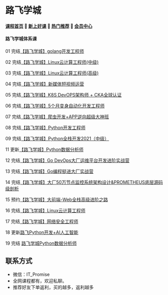 # 路飞学城

#### [**课程首页**](../../README.md) 💖 [**新上好课**](./xshk.md) 💖 [**热门推荐**](./rmtj.md) 💖 [**会员中心**](./vip.md)

#### 路飞学城体系课

01 完结[【路飞学城】golang开发工程师](https://www.luffycity.com/light-course/go)

02 完结[【路飞学城】Linux云计算工程师(中级)](https://www.luffycity.com/employment-course/2/detail)

03 完结[【路飞学城】Linux云计算工程师(高级)](https://www.luffycity.com/employment-course/3/detail)

04 完结[【路飞学城】新媒体短视频运营](https://www.luffycity.com/light-course/new-media)

05 完结[【路飞学城】K8S DevOPS架构师 + CKA全球认证](https://www.luffycity.com/light-course)

06 完结[【路飞学城】5个月变身自动化开发工程师](https://www.luffycity.com/light-course/automation-python)

07 完结[【路飞学城】爬虫开发+APP逆向超级大神班](https://www.luffycity.com/light-course)

08 完结[【路飞学城】Python开发工程师](https://www.luffycity.com/light-course/python)

09 完结[【路飞学城】Python全栈开发2021（中级）](https://www.luffycity.com/employment-course/1/detail)

11 更新[【路飞学城】Python数据分析师](https://www.luffycity.com/employment-course/23/detail)

12 完结[【路飞学城】Go DevOps大厂运维平台开发进阶实战营](https://www.luffycity.com/light-course)

13 完结[【路飞学城】Go编程挺进⼤⼚实战营](https://www.luffycity.com/light-course)

14 完结[【路飞学城】大厂50万节点监控系统架构设计&PROMETHEUS底层源码级剖析](https://www.luffycity.com/light-course)

15 预约[【路飞学城】大前端-Web全栈高级进阶之路](https://www.luffycity.com/light-course)

16 完结[【路飞学城】Linux云计算工程师](https://www.luffycity.com/light-course)

17 完结[【路飞学城】网络安全工程师](https://www.luffycity.com/light-course)

18 更新[路飞Python开发+AI人工智能](https://www.luffycity.com/employment-course/4/chapter)

19 完结 [路飞学城Python数据分析师](https://www.luffycity.com/employment-course/23/detail)

## 联系方式

-  微信：IT_Promise
-  全网课程都有，欢迎私聊。
-  推荐好友下单返利，买的越多，返利越多